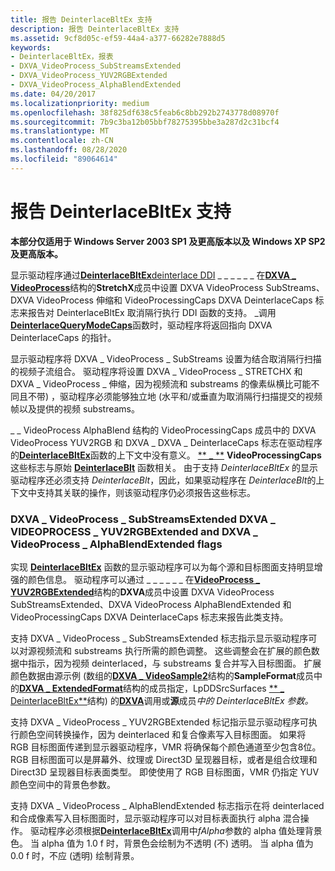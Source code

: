 ```yaml
---
title: 报告 DeinterlaceBltEx 支持
description: 报告 DeinterlaceBltEx 支持
ms.assetid: 9cf8d05c-ef59-44a4-a377-66282e7888d5
keywords:
- DeinterlaceBltEx，报表
- DXVA_VideoProcess_SubStreamsExtended
- DXVA_VideoProcess_YUV2RGBExtended
- DXVA_VideoProcess_AlphaBlendExtended
ms.date: 04/20/2017
ms.localizationpriority: medium
ms.openlocfilehash: 38f825df638c5feab6c8bb292b2743778d08970f
ms.sourcegitcommit: 7b9c3ba12b05bbf78275395bbe3a287d2c31bcf4
ms.translationtype: MT
ms.contentlocale: zh-CN
ms.lasthandoff: 08/28/2020
ms.locfileid: "89064614"
---
```

# <a name="reporting-support-for-deinterlacebltex"></a>报告 DeinterlaceBltEx 支持


**本部分仅适用于 Windows Server 2003 SP1 及更高版本以及 Windows XP SP2 及更高版本。**

显示驱动程序通过[**DeinterlaceBltEx**](./dxva-deinterlacebobdeviceclass-deinterlacebltex.md)[deinterlace DDI](./deinterlace-ddi.md) \_ \_ \_ \_ \_ \_ 在[**DXVA \_ VideoProcess**](/windows-hardware/drivers/ddi/dxva/ns-dxva-_dxva_deinterlacecaps)结构的**StretchX**成员中设置 DXVA VideoProcess SubStreams、DXVA VideoProcess 伸缩和 VideoProcessingCaps DXVA DeinterlaceCaps 标志来报告对 DeinterlaceBltEx 取消隔行执行 DDI 函数的支持。 \_调用[**DeinterlaceQueryModeCaps**](./dxva-deinterlacecontainerdeviceclass-deinterlacequerymodecaps.md)函数时，驱动程序将返回指向 DXVA DeinterlaceCaps 的指针。

显示驱动程序将 DXVA \_ VideoProcess \_ SubStreams 设置为结合取消隔行扫描的视频子流组合。 驱动程序将设置 DXVA \_ VideoProcess \_ STRETCHX 和 DXVA \_ VideoProcess \_ 伸缩，因为视频流和 substreams 的像素纵横比可能不同且不带) ，驱动程序必须能够独立地 (水平和/或垂直为取消隔行扫描提交的视频帧以及提供的视频 substreams。

\_ \_ VideoProcess AlphaBlend 结构的 VideoProcessingCaps 成员中的 DXVA VideoProcess YUV2RGB 和 DXVA \_ DXVA \_ DeinterlaceCaps 标志在驱动程序的[**DeinterlaceBltEx**](./dxva-deinterlacebobdeviceclass-deinterlacebltex.md)函数的上下文中没有意义。 [** \_ **](/windows-hardware/drivers/ddi/dxva/ns-dxva-_dxva_deinterlacecaps) **VideoProcessingCaps** 这些标志与原始 [**DeinterlaceBlt**](./dxva-deinterlacebobdeviceclass-deinterlaceblt.md) 函数相关。 由于支持 *DeinterlaceBltEx* 的显示驱动程序还必须支持 *DeinterlaceBlt*，因此，如果驱动程序在 *DeinterlaceBlt*的上下文中支持其关联的操作，则该驱动程序仍必须报告这些标志。

### <a name="span-iddxva_videoprocess_substreamsextended_dxva_videoprocess_yuv2rgbextended_and_dxva_videoprocess_alphablendextended_flagsspanspan-iddxva_videoprocess_substreamsextended_dxva_videoprocess_yuv2rgbextended_and_dxva_videoprocess_alphablendextended_flagsspanspan-iddxva_videoprocess_substreamsextended_dxva_videoprocess_yuv2rgbextended_and_dxva_videoprocess_alphablendextended_flagsspandxva_videoprocess_substreamsextended-dxva_videoprocess_yuv2rgbextended-and-dxva_videoprocess_alphablendextended-flags"></a><span id="DXVA_VideoProcess_SubStreamsExtended_DXVA_VideoProcess_YUV2RGBExtended_and_DXVA_VideoProcess_AlphaBlendExtended_flags"></span><span id="dxva_videoprocess_substreamsextended_dxva_videoprocess_yuv2rgbextended_and_dxva_videoprocess_alphablendextended_flags"></span><span id="DXVA_VIDEOPROCESS_SUBSTREAMSEXTENDED_DXVA_VIDEOPROCESS_YUV2RGBEXTENDED_AND_DXVA_VIDEOPROCESS_ALPHABLENDEXTENDED_FLAGS"></span>DXVA \_ VideoProcess \_ SubStreamsExtended DXVA \_ VIDEOPROCESS \_ YUV2RGBExtended and DXVA \_ VideoProcess \_ AlphaBlendExtended flags

实现 [**DeinterlaceBltEx**](./dxva-deinterlacebobdeviceclass-deinterlacebltex.md) 函数的显示驱动程序可以为每个源和目标图面支持明显增强的颜色信息。 驱动程序可以通过 \_ \_ \_ \_ \_ \_ 在[**VideoProcess \_ YUV2RGBExtended**](/windows-hardware/drivers/ddi/dxva/ns-dxva-_dxva_deinterlacecaps)结构的**DXVA**成员中设置 DXVA VideoProcess SubStreamsExtended、DXVA VideoProcess AlphaBlendExtended 和 VideoProcessingCaps DXVA DeinterlaceCaps 标志来报告此类支持。

支持 DXVA \_ VideoProcess \_ SubStreamsExtended 标志指示显示驱动程序可以对源视频流和 substreams 执行所需的颜色调整。 这些调整会在扩展的颜色数据中指示，因为视频 deinterlaced，与 substreams 复合并写入目标图面。 扩展颜色数据由源示例 (数组的[**DXVA \_ VideoSample2**](/windows-hardware/drivers/ddi/dxva/ns-dxva-_dxva_videosample2)结构的**SampleFormat**成员中的[**DXVA \_ ExtendedFormat**](/windows-hardware/drivers/ddi/dxva/ns-dxva-_dxva_extendedformat)结构的成员指定，LpDDSrcSurfaces [** \_ DeinterlaceBltEx**](/windows-hardware/drivers/ddi/dxva/ns-dxva-_dxva_deinterlacebltex)结构) 的[**DXVA**](./dxva-deinterlacebobdeviceclass-deinterlacebltex.md)调用或**源**成员*中的 DeinterlaceBltEx 参数。*

支持 DXVA \_ VideoProcess \_ YUV2RGBExtended 标记指示显示驱动程序可执行颜色空间转换操作，因为 deinterlaced 和复合像素写入目标图面。 如果将 RGB 目标图面传递到显示器驱动程序，VMR 将确保每个颜色通道至少包含8位。 RGB 目标图面可以是屏幕外、纹理或 Direct3D 呈现器目标，或者是组合纹理和 Direct3D 呈现器目标表面类型。 即使使用了 RGB 目标图面，VMR 仍指定 YUV 颜色空间中的背景色参数。

支持 DXVA \_ VideoProcess \_ AlphaBlendExtended 标志指示在将 deinterlaced 和合成像素写入目标图面时，显示驱动程序可以对目标表面执行 alpha 混合操作。 驱动程序必须根据[**DeinterlaceBltEx**](./dxva-deinterlacebobdeviceclass-deinterlacebltex.md)调用中*fAlpha*参数的 alpha 值处理背景色。 当 alpha 值为 1.0 f 时，背景色会绘制为不透明 (不) 透明。 当 alpha 值为 0.0 f 时，不应 (透明) 绘制背景。

 

